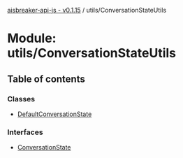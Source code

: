 [aisbreaker-api-js - v0.1.15](../README.md) / utils/ConversationStateUtils

# Module: utils/ConversationStateUtils

## Table of contents

### Classes

- [DefaultConversationState](../classes/utils_ConversationStateUtils.DefaultConversationState.md)

### Interfaces

- [ConversationState](../interfaces/utils_ConversationStateUtils.ConversationState.md)
